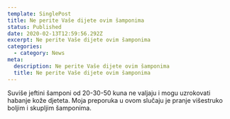 ```yaml
---
template: SinglePost
title: Ne perite Vaše dijete ovim šamponima
status: Published
date: 2020-02-13T12:59:56.292Z
excerpt: Ne perite Vaše dijete ovim šamponima
categories:
  - category: News
meta:
  description: Ne perite Vaše dijete ovim šamponima
  title: Ne perite Vaše dijete ovim šamponima
---
```

Suviše jeftini šamponi od 20-30-50 kuna ne valjaju i mogu uzrokovati habanje kože djeteta. Moja preporuka u ovom slučaju je pranje višestruko boljim i skupljim šamponima.
